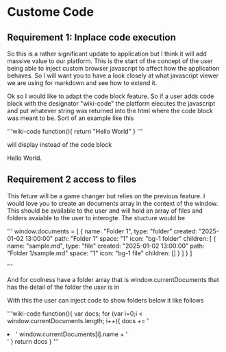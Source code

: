 # Custome Code

## Requirement 1: Inplace code execution
So this is a rather significant update to application but I think it will add massive value to our platform. This is the start of the concept of the user being able to inject custom browser javascript to affect how the application behaves. So I will want you to have a look closely at what javascript viewer we are using for markdown and see how to extend it. 

Ok so I would like to adapt the code block feature. So if a user adds code block with the designator "wiki-code" the platform elecutes the javascript and put whatever string was returned into the html where the code block was meant to be. Sort of an example like this 

'''wiki-code
   function(){
     return "Hello World"
   }
'''

will display instead of the code block

Hello World.

## Requirement 2 access to files
This feture will be a game changer but relies on the previous feature. I would love you to create an documents array in the context of the window. This should be available to the user and will hold an array of files and folders avaiable to the user to interogte. The stucture would be

'''
  window.documents = [
   {
      name: "Folder 1", 
      type: "folder"
      created: "2025-01-02 13:00:00"
      path: "Folder 1"
      space: "1"
      icon: "bg-1 folder"
      children: [
        {
          name: "sample.md", 
          type: "file"
          created: "2025-01-02 13:00:00"
          path: "Folder 1/sample.md"
          space: "1"
          icon: "bg-1 file"
          children: []
        }
      ]
   }
  ]

'''

And for coolness have a folder array that is window.currentDocuments that has the detail of the folder the user is in

With this the user can inject code to show folders below it like follows

'''wiki-code
   function(){
    var docs;
     for (var i=0;i < window.currentDocuments.length; i++){
      docs += '<li>' window.currentDocuments[i].name + '</li>'
     }
     return docs
   }
'''
